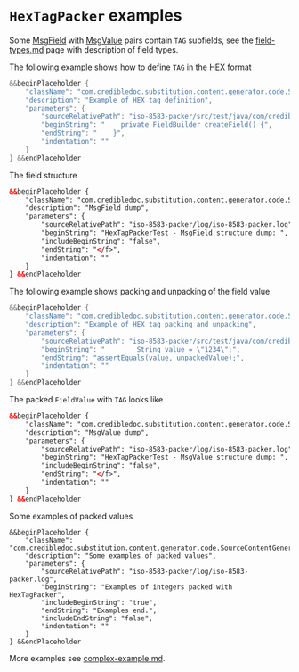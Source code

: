 # `HexTagPacker` examples

Some [MsgField](https://github.com/credibledoc/credible-doc/blob/master/iso-8583-packer/src/main/java/com/credibledoc/iso8583packer/message/MsgField.java)
with [MsgValue](https://github.com/credibledoc/credible-doc/blob/master/iso-8583-packer/src/main/java/com/credibledoc/iso8583packer/message/MsgValue.java)
pairs contain `TAG` subfields, see the [field-types.md](../field-types.md) page with description of field types.

The following example shows how to define `TAG` in the [HEX](https://en.wikipedia.org/wiki/Hexadecimal) format
```Java
&&beginPlaceholder {
    "className": "com.credibledoc.substitution.content.generator.code.SourceContentGenerator",
    "description": "Example of HEX tag definition",
    "parameters": {
        "sourceRelativePath": "iso-8583-packer/src/test/java/com/credibledoc/iso8583packer/hex/HexTagPackerTest.java",
        "beginString": "    private FieldBuilder createField() {",
        "endString": "    }",
        "indentation": ""
    }
} &&endPlaceholder
```

The field structure
```XML
&&beginPlaceholder {
    "className": "com.credibledoc.substitution.content.generator.code.SourceContentGenerator",
    "description": "MsgField dump",
    "parameters": {
        "sourceRelativePath": "iso-8583-packer/log/iso-8583-packer.log",
        "beginString": "HexTagPackerTest - MsgField structure dump: ",
        "includeBeginString": "false",
        "endString": "</f>",
        "indentation": ""
    }
} &&endPlaceholder
```

The following example shows packing and unpacking of the field value
```Java
&&beginPlaceholder {
    "className": "com.credibledoc.substitution.content.generator.code.SourceContentGenerator",
    "description": "Example of HEX tag packing and unpacking",
    "parameters": {
        "sourceRelativePath": "iso-8583-packer/src/test/java/com/credibledoc/iso8583packer/hex/HexTagPackerTest.java",
        "beginString": "        String value = \"1234\";",
        "endString": "assertEquals(value, unpackedValue);",
        "indentation": ""
    }
} &&endPlaceholder
```

The packed `FieldValue` with `TAG` looks like
```XML
&&beginPlaceholder {
    "className": "com.credibledoc.substitution.content.generator.code.SourceContentGenerator",
    "description": "MsgValue dump",
    "parameters": {
        "sourceRelativePath": "iso-8583-packer/log/iso-8583-packer.log",
        "beginString": "HexTagPackerTest - MsgValue structure dump: ",
        "includeBeginString": "false",
        "endString": "</f>",
        "indentation": ""
    }
} &&endPlaceholder
```

Some examples of packed values
```
&&beginPlaceholder {
    "className": "com.credibledoc.substitution.content.generator.code.SourceContentGenerator",
    "description": "Some examples of packed values",
    "parameters": {
        "sourceRelativePath": "iso-8583-packer/log/iso-8583-packer.log",
        "beginString": "Examples of integers packed with HexTagPacker",
        "includeBeginString": "true",
        "endString": "Examples end.",
        "includeEndString": "false",
        "indentation": ""
    }
} &&endPlaceholder
```

More examples see [complex-example.md](../complex-example.md).
